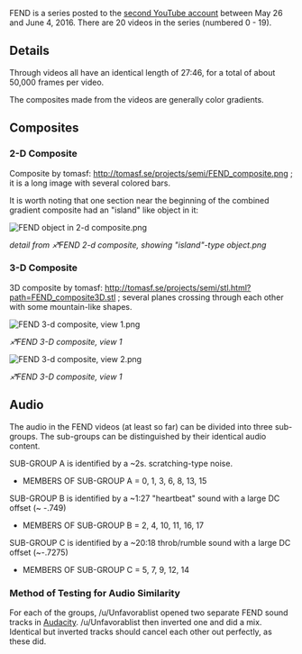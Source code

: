 FEND is a series posted to the [second YouTube account](Real_and_Fake_channels "wikilink") between May 26 and June 4,
2016. There are 20 videos in the series (numbered 0 - 19).

## Details

Through videos all have an identical length of 27:46, for a total of
about 50,000 frames per video.

The composites made from the videos are generally color gradients.

## Composites

### 2-D Composite

Composite by tomasf: <http://tomasf.se/projects/semi/FEND_composite.png>
; it is a long image with several colored bars.

It is worth noting that one section near the beginning of the combined
gradient composite had an "island" like object in it:

![ FEND object in 2-d composite.png](_FEND_object_in_2-d_composite.png)

*detail from ♐FEND 2-d composite, showing "island"-type object.png*

### 3-D Composite

3D composite by tomasf:
<http://tomasf.se/projects/semi/stl.html?path=FEND_composite3D.stl> ;
several planes crossing through each other with some mountain-like
shapes.

![FEND 3-d composite, view 1.png](_FEND_3-d_composite,_view_1.png)

*♐FEND 3-D composite, view 1*

![FEND 3-d composite, view 2.png](_FEND_3-d_composite,_view_2.png)

*♐FEND 3-D composite, view 1*

## Audio

The audio in the FEND videos (at least so far) can be divided into three
sub-groups. The sub-groups can be distinguished by their identical audio
content.

SUB-GROUP A is identified by a \~2s. scratching-type noise.

  - MEMBERS OF SUB-GROUP A = 0, 1, 3, 6, 8, 13, 15

SUB-GROUP B is identified by a \~1:27 "heartbeat" sound with a large DC
offset (\~ -.749)

  - MEMBERS OF SUB-GROUP B = 2, 4, 10, 11, 16, 17

SUB-GROUP C is identified by a \~20:18 throb/rumble sound with a large
DC offset (\~-.7275)

  - MEMBERS OF SUB-GROUP C = 5, 7, 9, 12, 14

### Method of Testing for Audio Similarity

For each of the groups, /u/Unfavorablist opened two separate FEND sound
tracks in [Audacity](http://www.audacityteam.org/download/).
/u/Unfavorablist then inverted one and did a mix. Identical but inverted
tracks should cancel each other out perfectly, as these did.

